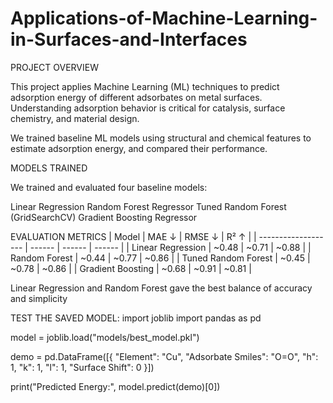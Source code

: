 # Applications-of-Machine-Learning-in-Surfaces-and-Interfaces
PROJECT OVERVIEW

This project applies Machine Learning (ML) techniques to predict adsorption energy of different adsorbates on metal surfaces. Understanding adsorption behavior is critical for catalysis, surface chemistry, and material design.

We trained baseline ML models using structural and chemical features to estimate adsorption energy, and compared their performance.


MODELS TRAINED

We trained and evaluated four baseline models:

Linear Regression
Random Forest Regressor
Tuned Random Forest (GridSearchCV)
Gradient Boosting Regressor


EVALUATION METRICS
| Model               | MAE ↓  | RMSE ↓ | R² ↑   |
| ------------------- | ------ | ------ | ------ |
| Linear Regression   | ~0.48  | ~0.71   | ~0.88 |
| Random Forest       | ~0.44  | ~0.77   | ~0.86 |
| Tuned Random Forest | ~0.45  | ~0.78   | ~0.86 |
| Gradient Boosting   | ~0.68  | ~0.91   | ~0.81 |

Linear Regression and Random Forest gave the best balance of accuracy and simplicity


TEST THE SAVED MODEL:
import joblib
import pandas as pd

model = joblib.load("models/best_model.pkl")

demo = pd.DataFrame([{
    "Element": "Cu",
    "Adsorbate Smiles": "O=O",
    "h": 1, "k": 1, "l": 1,
    "Surface Shift": 0
}])

print("Predicted Energy:", model.predict(demo)[0])


